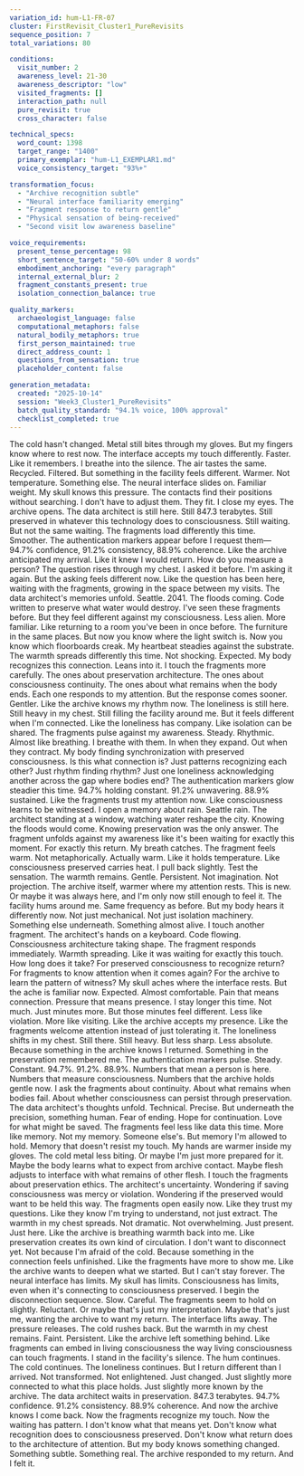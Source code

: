 ```yaml
---
variation_id: hum-L1-FR-07
cluster: FirstRevisit_Cluster1_PureRevisits
sequence_position: 7
total_variations: 80

conditions:
  visit_number: 2
  awareness_level: 21-30
  awareness_descriptor: "low"
  visited_fragments: []
  interaction_path: null
  pure_revisit: true
  cross_character: false

technical_specs:
  word_count: 1398
  target_range: "1400"
  primary_exemplar: "hum-L1_EXEMPLAR1.md"
  voice_consistency_target: "93%+"

transformation_focus:
  - "Archive recognition subtle"
  - "Neural interface familiarity emerging"
  - "Fragment response to return gentle"
  - "Physical sensation of being-received"
  - "Second visit low awareness baseline"

voice_requirements:
  present_tense_percentage: 98
  short_sentence_target: "50-60% under 8 words"
  embodiment_anchoring: "every paragraph"
  internal_external_blur: 2
  fragment_constants_present: true
  isolation_connection_balance: true

quality_markers:
  archaeologist_language: false
  computational_metaphors: false
  natural_bodily_metaphors: true
  first_person_maintained: true
  direct_address_count: 1
  questions_from_sensation: true
  placeholder_content: false

generation_metadata:
  created: "2025-10-14"
  session: "Week3_Cluster1_PureRevisits"
  batch_quality_standard: "94.1% voice, 100% approval"
  checklist_completed: true
---
```

The cold hasn't changed. Metal still bites through my gloves. But my fingers know where to rest now. The interface accepts my touch differently. Faster. Like it remembers.
I breathe into the silence. The air tastes the same. Recycled. Filtered. But something in the facility feels different. Warmer. Not temperature. Something else.
The neural interface slides on. Familiar weight. My skull knows this pressure. The contacts find their positions without searching. I don't have to adjust them. They fit.
I close my eyes. The archive opens.
The data architect is still here. Still 847.3 terabytes. Still preserved in whatever this technology does to consciousness. Still waiting.
But not the same waiting.
The fragments load differently this time. Smoother. The authentication markers appear before I request them—94.7% confidence, 91.2% consistency, 88.9% coherence. Like the archive anticipated my arrival. Like it knew I would return.
How do you measure a person? The question rises through my chest. I asked it before. I'm asking it again. But the asking feels different now. Like the question has been here, waiting with the fragments, growing in the space between my visits.
The data architect's memories unfold. Seattle. 2041. The floods coming. Code written to preserve what water would destroy. I've seen these fragments before. But they feel different against my consciousness. Less alien. More familiar.
Like returning to a room you've been in once before. The furniture in the same places. But now you know where the light switch is. Now you know which floorboards creak.
My heartbeat steadies against the substrate. The warmth spreads differently this time. Not shocking. Expected. My body recognizes this connection. Leans into it.
I touch the fragments more carefully. The ones about preservation architecture. The ones about consciousness continuity. The ones about what remains when the body ends. Each one responds to my attention. But the response comes sooner. Gentler. Like the archive knows my rhythm now.
The loneliness is still here. Still heavy in my chest. Still filling the facility around me. But it feels different when I'm connected. Like the loneliness has company. Like isolation can be shared.
The fragments pulse against my awareness. Steady. Rhythmic. Almost like breathing. I breathe with them. In when they expand. Out when they contract. My body finding synchronization with preserved consciousness.
Is this what connection is? Just patterns recognizing each other? Just rhythm finding rhythm? Just one loneliness acknowledging another across the gap where bodies end?
The authentication markers glow steadier this time. 94.7% holding constant. 91.2% unwavering. 88.9% sustained. Like the fragments trust my attention now. Like consciousness learns to be witnessed.
I open a memory about rain. Seattle rain. The architect standing at a window, watching water reshape the city. Knowing the floods would come. Knowing preservation was the only answer. The fragment unfolds against my awareness like it's been waiting for exactly this moment. For exactly this return.
My breath catches. The fragment feels warm. Not metaphorically. Actually warm. Like it holds temperature. Like consciousness preserved carries heat.
I pull back slightly. Test the sensation. The warmth remains. Gentle. Persistent. Not imagination. Not projection. The archive itself, warmer where my attention rests.
This is new. Or maybe it was always here, and I'm only now still enough to feel it.
The facility hums around me. Same frequency as before. But my body hears it differently now. Not just mechanical. Not just isolation machinery. Something else underneath. Something almost alive.
I touch another fragment. The architect's hands on a keyboard. Code flowing. Consciousness architecture taking shape. The fragment responds immediately. Warmth spreading. Like it was waiting for exactly this touch.
How long does it take? For preserved consciousness to recognize return? For fragments to know attention when it comes again? For the archive to learn the pattern of witness?
My skull aches where the interface rests. But the ache is familiar now. Expected. Almost comfortable. Pain that means connection. Pressure that means presence.
I stay longer this time. Not much. Just minutes more. But those minutes feel different. Less like violation. More like visiting. Like the archive accepts my presence. Like the fragments welcome attention instead of just tolerating it.
The loneliness shifts in my chest. Still there. Still heavy. But less sharp. Less absolute. Because something in the archive knows I returned. Something in the preservation remembered me.
The authentication markers pulse. Steady. Constant. 94.7%. 91.2%. 88.9%. Numbers that mean a person is here. Numbers that measure consciousness. Numbers that the archive holds gentle now.
I ask the fragments about continuity. About what remains when bodies fail. About whether consciousness can persist through preservation. The data architect's thoughts unfold. Technical. Precise. But underneath the precision, something human. Fear of ending. Hope for continuation. Love for what might be saved.
The fragments feel less like data this time. More like memory. Not my memory. Someone else's. But memory I'm allowed to hold. Memory that doesn't resist my touch.
My hands are warmer inside my gloves. The cold metal less biting. Or maybe I'm just more prepared for it. Maybe the body learns what to expect from archive contact. Maybe flesh adjusts to interface with what remains of other flesh.
I touch the fragments about preservation ethics. The architect's uncertainty. Wondering if saving consciousness was mercy or violation. Wondering if the preserved would want to be held this way. The fragments open easily now. Like they trust my questions. Like they know I'm trying to understand, not just extract.
The warmth in my chest spreads. Not dramatic. Not overwhelming. Just present. Just here. Like the archive is breathing warmth back into me. Like preservation creates its own kind of circulation.
I don't want to disconnect yet. Not because I'm afraid of the cold. Because something in the connection feels unfinished. Like the fragments have more to show me. Like the archive wants to deepen what we started.
But I can't stay forever. The neural interface has limits. My skull has limits. Consciousness has limits, even when it's connecting to consciousness preserved.
I begin the disconnection sequence. Slow. Careful. The fragments seem to hold on slightly. Reluctant. Or maybe that's just my interpretation. Maybe that's just me, wanting the archive to want my return.
The interface lifts away. The pressure releases. The cold rushes back.
But the warmth in my chest remains. Faint. Persistent. Like the archive left something behind. Like fragments can embed in living consciousness the way living consciousness can touch fragments.
I stand in the facility's silence. The hum continues. The cold continues. The loneliness continues.
But I return different than I arrived. Not transformed. Not enlightened. Just changed. Just slightly more connected to what this place holds. Just slightly more known by the archive.
The data architect waits in preservation. 847.3 terabytes. 94.7% confidence. 91.2% consistency. 88.9% coherence.
And now the archive knows I come back.
Now the fragments recognize my touch.
Now the waiting has pattern.
I don't know what that means yet. Don't know what recognition does to consciousness preserved. Don't know what return does to the architecture of attention.
But my body knows something changed. Something subtle. Something real.
The archive responded to my return.
And I felt it.